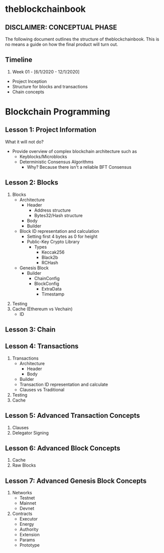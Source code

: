 # theblockchainbook

## DISCLAIMER: CONCEPTUAL PHASE
The following document outlines the structure of theblockchainbook. This is no means a guide on how the final product will turn out.

## Timeline
1. Week 01 - [6/1/2020 - 12/1/2020]
  * Project Inception
  * Structure for blocks and transactions
  * Chain concepts


# Blockchain Programming

## Lesson 1: Project Information

What it will not do?

- Provide overview of complex blockchain architecture such as
  - Keyblocks/Microblocks
  - Deterministic Consensus Algorithms
    - Why? Because there isn't a reliable BFT Consensus

## Lesson 2: Blocks

1. Blocks
   - Architecture
     - Header
       - Address structure
       - Bytes32/Hash structure
     - Body
     - Builder
   - Block ID representation and calculation
     - Setting first 4 bytes as 0 for height
     - Public-Key Crypto Library
       - Types
         - Keccak256
         - Black2b
         - RCHash
   - Genesis Block
     - Builder
       - ChainConfig
       - BlockConfig
         - ExtraData
         - Timestamp

2) Testing
3) Cache (Ethereum vs Vechain)
   - ID

## Lesson 3: Chain

## Lesson 4: Transactions

1. Transactions
   - Architecture
     - Header
     - Body
   - Builder
   - Transaction ID representation and calculate
   - Clauses vs Traditional
2. Testing
3. Cache

## Lesson 5: Advanced Transaction Concepts

1. Clauses
2. Delegator Signing

## Lesson 6: Advanced Block Concepts

1. Cache
2. Raw Blocks

## Lesson 7: Advanced Genesis Block Concepts

1. Networks
   - Testnet
   - Mainnet
   - Devnet
2. Contracts
   - Executor
   - Energy
   - Authority
   - Extension
   - Params
   - Prototype

